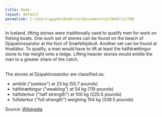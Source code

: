 ```yaml
---
title: Home
layout: default
permalink: C:\Users\gayda\OneDrive\Documents\GitHub\lis786
---
```

In Iceland, lifting stones were traditionally used to qualify men for work on fishing boats. One such set of stones can be found on the beach of Djúpalónssandur at the foot of Snæfellsjökull. Another set can be found at Hvallátur. To qualify, a man would have to lift at least the hálfdrættingur stone to hip-height onto a ledge. Lifting heavier stones would entitle the man to a greater share of the catch.<br><br/>


The stones at Djúpalónssandur are classified as:<br>

- amlóði ("useless") at 23 kg (50.7 pounds)<br>
- hálfdrættingur ("weakling") at 54 kg (119 pounds)<br>
- hálfsterkur ("half strength") at 100 kg (220.5 pounds)<br>
- fullsterkur ("full strength") weighing 154 kg (339.5 pounds)<br>

Source: [Wikipedia](https://en.wikipedia.org/wiki/Lifting_stone)
